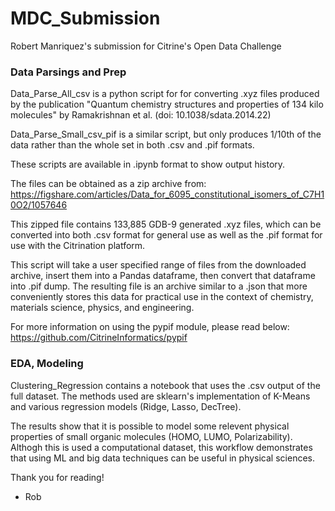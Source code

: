 # MDC_Submission
Robert Manriquez's submission for Citrine's Open Data Challenge

### Data Parsings and Prep

Data_Parse_All_csv is a python script for for converting .xyz files produced by
the publication "Quantum chemistry structures and properties of 134 kilo molecules"
by Ramakrishnan et al. (doi: 10.1038/sdata.2014.22)

Data_Parse_Small_csv_pif is a similar script, but only produces 1/10th of the data
rather than the whole set in both .csv and .pif formats.

These scripts are available in .ipynb format to show output history.

The files can be obtained as a zip archive from:
https://figshare.com/articles/Data_for_6095_constitutional_isomers_of_C7H10O2/1057646

This zipped file contains 133,885 GDB-9 generated .xyz files, which can be converted
into both .csv format for general use as well as the .pif format for use with the Citrination platform.

This script will take a user specified range of files from the downloaded archive,
insert them into a Pandas dataframe, then convert that dataframe into .pif dump.  The
resulting file is an archive similar to a .json that more conveniently stores this data for
practical use in the context of chemistry, materials science, physics, and engineering.

For more information on using the pypif module, please read below:
https://github.com/CitrineInformatics/pypif


### EDA, Modeling

Clustering_Regression contains a notebook that uses the .csv output of the full dataset.
The methods used are sklearn's implementation of K-Means and various regression models
(Ridge, Lasso, DecTree).

The results show that it is possible to model some relevent physical properties of small 
organic molecules (HOMO, LUMO, Polarizability).  Althogh this is used a computational dataset,
this workflow demonstrates that using ML and big data techniques can be useful in physical sciences.

Thank you for reading!

- Rob

